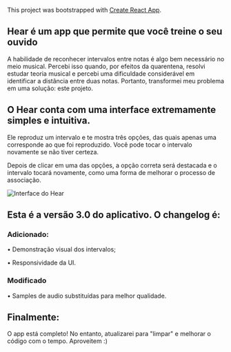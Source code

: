This project was bootstrapped with [Create React App](https://github.com/facebook/create-react-app).

## Hear é um app que permite que você treine o seu ouvido

A habilidade de reconhecer intervalos entre notas é algo bem necessário no meio musical. Percebi isso quando, por efeitos da quarentena, resolvi estudar teoria musical e percebi uma dificuldade considerável em identificar a distância entre duas notas. Portanto, transformei meu problema em uma solução: este projeto.

## O Hear conta com uma interface extremamente simples e intuitiva.

Ele reproduz um intervalo e te mostra três opções, das quais apenas uma corresponde ao que foi reproduzido. Você pode tocar o intervalo novamente se não tiver certeza.

Depois de clicar em uma das opções, a opção correta será destacada e o intervalo tocará novamente, como uma forma de melhorar o processo de associação.

![Interface do Hear](https://i.imgur.com/h91CozE.png)

## Esta é a versão 3.0 do aplicativo. O changelog é:

### Adicionado:

• Demonstração visual dos intervalos;

• Responsividade da UI.

### Modificado

• Samples de audio substituídas para melhor qualidade.

## Finalmente:

O app está completo! No entanto, atualizarei para "limpar" e melhorar o código com o tempo. Aproveitem :)
